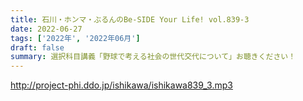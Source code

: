 ```yaml
---
title: 石川・ホンマ・ぶるんのBe-SIDE Your Life! vol.839-3
date: 2022-06-27
tags: ['2022年', '2022年06月']
draft: false
summary: 選択科目講義「野球で考える社会の世代交代について」お聴きください！
---
```


http://project-phi.ddo.jp/ishikawa/ishikawa839_3.mp3
